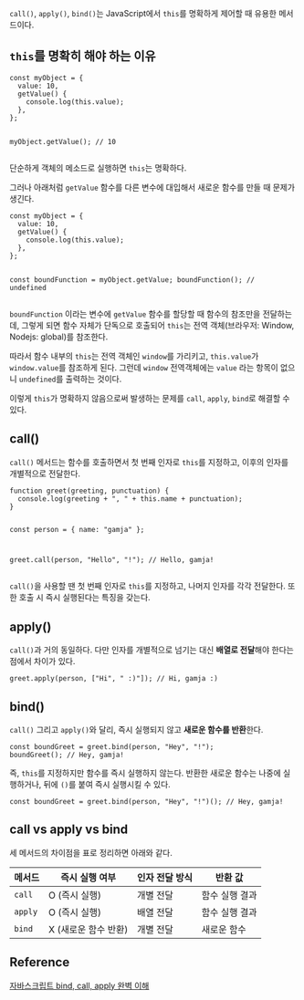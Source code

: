 <p><code>call()</code>, <code>apply()</code>, <code>bind()</code>는 JavaScript에서 <code>this</code>를 명확하게 제어할 때 유용한 메서드이다.</p>
<h2 id="this를-명확히-해야-하는-이유"><code>this</code>를 명확히 해야 하는 이유</h2>
<pre><code class="language-javascript">const myObject = {
  value: 10,
  getValue() {
    console.log(this.value);
  },
};

myObject.getValue(); // 10</code></pre>
<p>단순하게 객체의 메소드로 실행하면 <code>this</code>는 명확하다.</p>
<p>그러나 아래처럼 <code>getValue</code> 함수를 다른 변수에 대입해서 새로운 함수를 만들 때 문제가 생긴다.</p>
<pre><code class="language-javascript">const myObject = {
  value: 10,
  getValue() {
    console.log(this.value);
  },
};

const boundFunction = myObject.getValue;
boundFunction(); // undefined</code></pre>
<p><code>boundFunction</code> 이라는 변수에 <code>getValue</code> 함수를 할당할 때 함수의 참조만을 전달하는데, 그렇게 되면 함수 자체가 단독으로 호출되어 <code>this</code>는 전역 객체(브라우저: Window, Nodejs: global)를 참조한다.</p>
<p>따라서 함수 내부의 <code>this</code>는 전역 객체인 <code>window</code>를 가리키고,
<code>this.value</code>가 <code>window.value</code>를 참조하게 된다.
그런데 <code>window</code> 전역객체에는 <code>value</code> 라는 항목이 없으니
<code>undefined</code>를 출력하는 것이다.</p>
<p>이렇게 <code>this</code>가 명확하지 않음으로써 발생하는 문제를
<code>call</code>, <code>apply</code>, <code>bind</code>로 해결할 수 있다.</p>
<h2 id="call">call()</h2>
<p><code>call()</code> 메서드는 함수를 호출하면서 첫 번째 인자로 <code>this</code>를 지정하고,
이후의 인자를 개별적으로 전달한다.</p>
<pre><code class="language-javascript">function greet(greeting, punctuation) {
  console.log(greeting + &quot;, &quot; + this.name + punctuation);
}

const person = { name: &quot;gamja&quot; };

greet.call(person, &quot;Hello&quot;, &quot;!&quot;); // Hello, gamja!</code></pre>
<p><code>call()</code>을 사용할 땐 첫 번째 인자로 <code>this</code>를 지정하고, 나머지 인자를 각각 전달한다.
또한 호출 시 즉시 실행된다는 특징을 갖는다.</p>
<h2 id="apply">apply()</h2>
<p><code>call()</code>과 거의 동일하다.
다만 인자를 개별적으로 넘기는 대신 <strong>배열로 전달</strong>해야 한다는 점에서 차이가 있다.</p>
<pre><code class="language-javascript">greet.apply(person, [&quot;Hi&quot;, &quot; :)&quot;]); // Hi, gamja :)</code></pre>
<h2 id="bind">bind()</h2>
<p><code>call()</code> 그리고 <code>apply()</code>와 달리, 즉시 실행되지 않고 <strong>새로운 함수를 반환</strong>한다.</p>
<pre><code class="language-javascript">const boundGreet = greet.bind(person, &quot;Hey&quot;, &quot;!&quot;);
boundGreet(); // Hey, gamja!</code></pre>
<p>즉, <code>this</code>를 지정하지만 함수를 즉시 실행하지 않는다.
반환한 새로운 함수는 나중에 실행하거나, 뒤에 <code>()</code>를 붙여 즉시 실행시킬 수 있다.</p>
<pre><code class="language-javascript">const boundGreet = greet.bind(person, &quot;Hey&quot;, &quot;!&quot;)(); // Hey, gamja!</code></pre>
<h2 id="call-vs-apply-vs-bind">call vs apply vs bind</h2>
<p>세 메서드의 차이점을 표로 정리하면 아래와 같다.</p>
<table>
<thead>
<tr>
<th>메서드</th>
<th>즉시 실행 여부</th>
<th>인자 전달 방식</th>
<th>반환 값</th>
</tr>
</thead>
<tbody><tr>
<td><code>call</code></td>
<td>O (즉시 실행)</td>
<td>개별 전달</td>
<td>함수 실행 결과</td>
</tr>
<tr>
<td><code>apply</code></td>
<td>O (즉시 실행)</td>
<td>배열 전달</td>
<td>함수 실행 결과</td>
</tr>
<tr>
<td><code>bind</code></td>
<td>X (새로운 함수 반환)</td>
<td>개별 전달</td>
<td>새로운 함수</td>
</tr>
</tbody></table>
<h2 id="reference">Reference</h2>
<p><a href="https://mycodings.fly.dev/blog/2024-01-01-all-about-javascript-bind-call-apply">자바스크립트 bind, call, apply 완벽 이해</a></p>